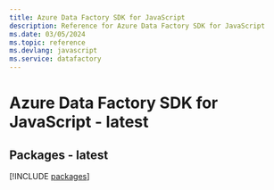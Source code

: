 ```yaml
---
title: Azure Data Factory SDK for JavaScript
description: Reference for Azure Data Factory SDK for JavaScript
ms.date: 03/05/2024
ms.topic: reference
ms.devlang: javascript
ms.service: datafactory
---
```

# Azure Data Factory SDK for JavaScript - latest
## Packages - latest
[!INCLUDE [packages](data-factory-index.md)]